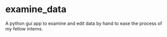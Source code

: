 # examine_data
A python gui app to examine and edit data by hand to ease the process of my fellow interns.
